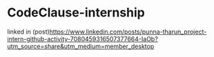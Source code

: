 # CodeClause-internship

linked in (post)<https://www.linkedin.com/posts/punna-tharun_project-intern-github-activity-7080459316507377664-IaOb?utm_source=share&utm_medium=member_desktop>

